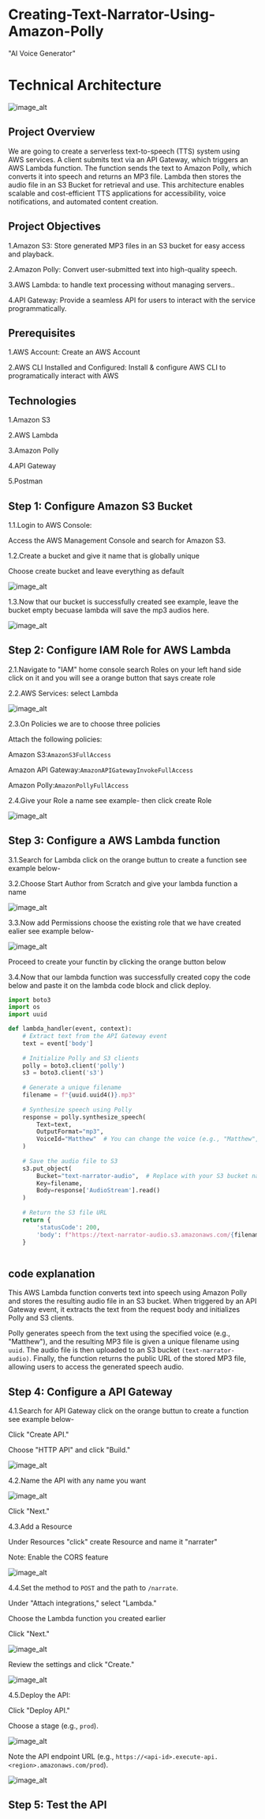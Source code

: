 # Creating-Text-Narrator-Using-Amazon-Polly

"AI Voice Generator"

# Technical Architecture

![image_alt](https://github.com/Tatenda-Prince/Creating-Text-Narrator-Using-Amazon-Polly/blob/c0ffc610d4e7e96203fcc7cd694102494e4e1470/img/Screenshot%202025-01-31%20084804.png)

## Project Overview

We are going to create a serverless text-to-speech (TTS) system using AWS services. A client submits text via an API Gateway, which triggers an AWS Lambda function. The function sends the text to Amazon Polly, which converts it into speech and returns an MP3 file. Lambda then stores the audio file in an S3 Bucket for retrieval and use. This architecture enables scalable and cost-efficient TTS applications for accessibility, voice notifications, and automated content creation.

## Project Objectives

1.Amazon S3: Store generated MP3 files in an S3 bucket for easy access and playback.

2.Amazon Polly: Convert user-submitted text into high-quality speech.

3.AWS Lambda:  to handle text processing without managing servers..

4.API Gateway: Provide a seamless API for users to interact with the service programmatically.

## Prerequisites

1.AWS Account: Create an AWS Account

2.AWS CLI Installed and Configured: Install & configure AWS CLI to programatically interact with AWS

## Technologies

1.Amazon S3

2.AWS Lambda

3.Amazon Polly

4.API Gateway

5.Postman


## Step 1: Configure Amazon S3 Bucket


1.1.Login to AWS Console:

Access the AWS Management Console and search for Amazon S3.

1.2.Create a bucket and give it name that is globally unique 

Choose create bucket and leave everything as default

![image_alt](https://github.com/Tatenda-Prince/Creating-Text-Narrator-Using-Amazon-Polly/blob/296ff2fb3aa29813700a52b69cca9a9e6bfb82d0/img/Screenshot%202025-01-31%20100742.png)


1.3.Now that our bucket is successfully created see example, leave the bucket empty becuase lambda will save the mp3 audios here.

![image_alt](https://github.com/Tatenda-Prince/Creating-Text-Narrator-Using-Amazon-Polly/blob/deecbbb3d811482ade41b04d4d173a420b674353/img/Screenshot%202025-01-31%20100804.png)


##  Step 2: Configure IAM Role for AWS Lambda

2.1.Navigate to "IAM" home console search Roles on your left hand side click on it and you will see a orange button that says create role


2.2.AWS Services: select Lambda

![image_alt](https://github.com/Tatenda-Prince/Creating-Text-Narrator-Using-Amazon-Polly/blob/0137cd19b32e65ca70f977d708690421ba1b9aa8/img/Screenshot%202025-01-31%20100852.png)


2.3.On Policies we are to choose three policies

Attach the following policies:

Amazon S3:`AmazonS3FullAccess `

Amazon API Gateway:`AmazonAPIGatewayInvokeFullAccess `

Amazon Polly:`AmazonPollyFullAccess `


2.4.Give your Role a name see example- then click create Role

![image_alt](https://github.com/Tatenda-Prince/Creating-Text-Narrator-Using-Amazon-Polly/blob/8f35f4212e8378def4e6fab6d7e4b08b7e2d353a/img/Screenshot%202025-01-31%20101111.png)


## Step 3: Configure a AWS Lambda function 

3.1.Search for Lambda click on the orange buttun to create a function see example below-

3.2.Choose Start Author from Scratch and give your lambda function a name


![image_alt](https://github.com/Tatenda-Prince/Creating-Text-Narrator-Using-Amazon-Polly/blob/870387452468c32c4e0a2223db1f84cbbb982387/img/Screenshot%202025-01-31%20101314.png)


3.3.Now add Permissions choose the existing role that we have created ealier see example below-

![image_alt](https://github.com/Tatenda-Prince/Creating-Text-Narrator-Using-Amazon-Polly/blob/fdc1003b56f10abffd57860c9b19d952deec0163/img/Screenshot%202025-01-31%20101335.png)


Proceed to create your functin by clicking the orange button below

3.4.Now that our lambda function was successfully created copy the code below and paste it on the lambda code block and click deploy.


```python
import boto3
import os
import uuid

def lambda_handler(event, context):
    # Extract text from the API Gateway event
    text = event['body']
    
    # Initialize Polly and S3 clients
    polly = boto3.client('polly')
    s3 = boto3.client('s3')
    
    # Generate a unique filename
    filename = f"{uuid.uuid4()}.mp3"
    
    # Synthesize speech using Polly
    response = polly.synthesize_speech(
        Text=text,
        OutputFormat="mp3",
        VoiceId="Matthew"  # You can change the voice (e.g., "Matthew", "Salli")
    )
    
    # Save the audio file to S3
    s3.put_object(
        Bucket="text-narrator-audio",  # Replace with your S3 bucket name
        Key=filename,
        Body=response['AudioStream'].read()
    )
    
    # Return the S3 file URL
    return {
        'statusCode': 200,
        'body': f"https://text-narrator-audio.s3.amazonaws.com/{filename}"
    }



```


## code explanation

This AWS Lambda function converts text into speech using Amazon Polly and stores the resulting audio file in an S3 bucket. When triggered by an API Gateway event, it extracts the text from the request body and initializes Polly and S3 clients. 

Polly generates speech from the text using the specified voice (e.g., "Matthew"), and the resulting MP3 file is given a unique filename using `uuid`. The audio file is then uploaded to an S3 bucket `(text-narrator-audio)`. Finally, the function returns the public URL of the stored MP3 file, allowing users to access the generated speech audio.


## Step 4: Configure a API Gateway

4.1.Search for API Gateway click on the orange buttun to create a function see example below-

Click "Create API."

Choose "HTTP API" and click "Build."

![image_alt](https://github.com/Tatenda-Prince/Creating-Text-Narrator-Using-Amazon-Polly/blob/8d94db51e986d7428b742d03a4a9840841e7ef7f/img/Screenshot%202025-01-31%20101628.png)


4.2.Name the API with any name you want


![image_alt](https://github.com/Tatenda-Prince/Creating-Text-Narrator-Using-Amazon-Polly/blob/0c76d92477a6229f76bb034fa633a0d3cda74e66/img/Screenshot%202025-01-31%20101708.png)


Click "Next."


4.3.Add a Resource 

Under Resources "click" create Resource and name it "narrater"

Note: Enable the CORS feature

![image_alt](https://github.com/Tatenda-Prince/Creating-Text-Narrator-Using-Amazon-Polly/blob/90f970867529613ca009bbbe4c731a68c1ef0e95/img/Screenshot%202025-01-31%20101835.png)


4.4.Set the method to `POST` and the path to `/narrate`.

Under "Attach integrations," select "Lambda."

Choose the Lambda function you created earlier 

Click "Next."


![image_alt](https://github.com/Tatenda-Prince/Creating-Text-Narrator-Using-Amazon-Polly/blob/eb1396b35165f845d13424575e50c507aab40c59/img/Screenshot%202025-01-31%20101946.png)


Review the settings and click "Create."

![image_alt](https://github.com/Tatenda-Prince/Creating-Text-Narrator-Using-Amazon-Polly/blob/d1be90620592badb4a5c63b32681a721a16cb49a/img/Screenshot%202025-01-31%20102132.png)


4.5.Deploy the API:

Click "Deploy API."

Choose a stage (e.g., `prod`).

![image_alt](https://github.com/Tatenda-Prince/Creating-Text-Narrator-Using-Amazon-Polly/blob/cb1eb6866fd7a2931e94f7f7999d10c874b382f3/img/Screenshot%202025-01-31%20102150.png)


Note the API endpoint URL (e.g., `https://<api-id>.execute-api.<region>.amazonaws.com/prod`).

![image_alt]()


## Step 5: Test the API




































